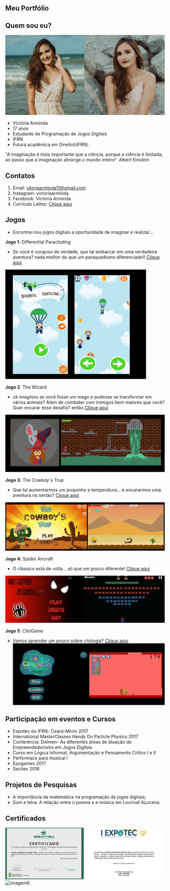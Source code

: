 
## Meu Portfólio

## Quem sou eu?
![imagem1](lala.png)


- Victória Arminda
- 17 anos
- Estudante de Programação de Jogos Digitais
- IFRN
- Futura acadêmica em Direito(UFRN).

"A imaginação é mais importante que a ciência, porque a ciência é limitada, ao passo que a imaginação abrange o mundo inteiro".
Albert Einstein

## Contatos
1. Email: vitoriaarminda11@gmail.com  
2. Instagram: victoriaarminda  
3. Facebook: Victória Arminda
4. Currículo Lattes: [Clique aqui](	http://lattes.cnpq.br/8863620791566898)

## Jogos
- Encontrei nos jogos digitais a oportunidade de imaginar e realizar...

**Jogo 1**: Differential Parachuting

- Se você é corajoso de verdade, que tal embarcar em uma verdadeira aventura? nada melhor do que um paraquedismo diferenciado!!
[Clique aqui](https://armindaa.github.io/JogoDeParaquedismo/)

![imagem1](jogo1.png)

**Jogo 2**: The Wizard
- Já imaginou se você fosse um mago e pudesse se transformar em vários animais? Além de combater com inimigos bem maiores que você? Quer encarar esse desafio? então [Clique aqui](https://ronaque.github.io/The%20Wizard/)

![imagem2](jogo2.png)

**Jogo 3**: The Cowboy´s Trup
- Que tal aumentarmos um poquinho a temperatura... e encararmos uma aventura no sertão?  [Clique aqui](https://armindaa.github.io/Cowboy/)

![imagem](jogooo.png)


**Jogo 4**: Spider Aircraft 
- O clássico está de volta... só que um pouco diferente! [Clique aqui](https://mavicampos.github.io/SA/)

![imagem4](jogo3.png)



**Jogo 5**: CitoGame
- Vamos aprender um pouco sobre citologia? [Clique aqui](https://mavicampos.github.io/CG/)
![imagem5](jogo5.png)



## Participação em eventos e Cursos

-  Expotec do IFRN- Ceará-Mirim 2017
- International MasterClasses Hands On Particle Physics 2017
- Conferência: Dolmen- As diferentes áreas de atuação do Empreendedorismo em Jogos Digitais
- Curso em Lógica Informal, Argumentação e Pensamento Crítico I e II
- Performace para musical I
- Epogames 2017
- Secitex 2018


## Projetos de Pesquisas

- A importância da matemática na programação de jogos digitais;
- Som e letra: A relação entre o poema e a música em Lourival Açucena.

## Certificados 
![imagem5](certificadoss.png)
![imagem6](apresentar.png)

